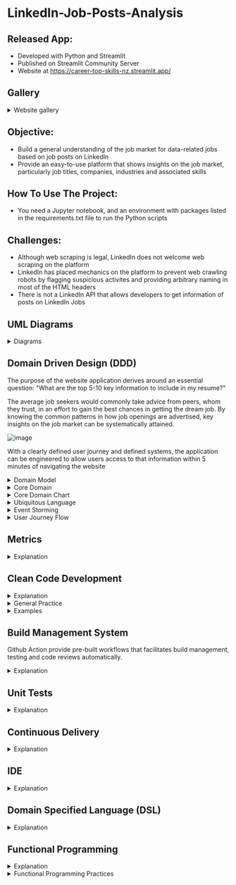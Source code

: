 # LinkedIn-Job-Posts-Analysis

## Released App:
- Developed with Python and Streamlit
- Published on Streamlit Community Server
- Website at https://career-top-skills-nz.streamlit.app/

## Gallery
<details> 
 <summary> Website gallery </summary>

 ## Website Front Page: Home
 ![image](https://github.com/naimiskandar22/LinkedIn-Job-Posts-Analysis/assets/29110245/698d6be5-139a-4914-a6e1-57206e4ce92b) 
 ![image](https://github.com/naimiskandar22/LinkedIn-Job-Posts-Analysis/assets/29110245/1f69322c-cd95-4274-99e4-2243ddf5a98b) 
 ![image](https://github.com/naimiskandar22/LinkedIn-Job-Posts-Analysis/assets/29110245/bcfd162e-113e-4ffa-bc0f-8ff4c2c62ddc)
 ![image](https://github.com/naimiskandar22/LinkedIn-Job-Posts-Analysis/assets/29110245/908e09ae-3068-4427-a4bd-9eb27b3d66ad)
 ![image](https://github.com/naimiskandar22/LinkedIn-Job-Posts-Analysis/assets/29110245/21ad1592-25c0-4170-afe7-3312d9f23da8)
 ![image](https://github.com/naimiskandar22/LinkedIn-Job-Posts-Analysis/assets/29110245/975bba4e-2b50-4e07-a31f-15672de399ea)
 ## Page: LinkedIn Job Posts
 ![image](https://github.com/naimiskandar22/LinkedIn-Job-Posts-Analysis/assets/29110245/42d5d5dd-bbcc-49fb-93a8-05de8de70fce)

</details>

## Objective:
- Build a general understanding of the job market for data-related jobs based on job posts on LinkedIn
- Provide an easy-to-use platform that shows insights on the job market, particularly job titles, companies, industries and associated skills

## How To Use The Project:
- You need a Jupyter notebook, and an environment with packages listed in the requirements.txt file to run the Python scripts

## Challenges:
- Although web scraping is legal, LinkedIn does not welcome web scraping on the platform
- LinkedIn has placed mechanics on the platform to prevent web crawling robots by flagging suspicious activites and providing arbitrary naming in most of the HTML headers
- There is not a LinkedIn API that allows developers to get information of posts on LinkedIn Jobs

## UML Diagrams

<details>
 <summary> Diagrams </summary>


UML Use Case Diagram
![image](https://github.com/naimiskandar22/LinkedIn-Job-Posts-Analysis/assets/29110245/e57d1c4f-5f76-49cb-88db-c77de9c7b682)

UML Class Diagram
![image](https://github.com/naimiskandar22/LinkedIn-Job-Posts-Analysis/assets/29110245/aa8bc2cf-0636-432c-a001-71e8aaa8e6a7)

Activity Diagram
![image](https://github.com/naimiskandar22/LinkedIn-Job-Posts-Analysis/assets/29110245/376858ec-2f66-4385-a881-38757f62b92e)

</details>

## Domain Driven Design (DDD)

The purpose of the website application derives around an essential question: "What are the top 5-10 key information to include in my resume?"

The average job seekers would commonly take advice from peers, whom they trust, in an effort to gain the best chances in getting the dream job. By knowing the common patterns in how job openings are advertised, key insights on the job market can be systematically attained.

![image](https://github.com/naimiskandar22/LinkedIn-Job-Posts-Analysis/assets/29110245/936f876c-dd62-4fcc-8336-50a551deadf7)

With a clearly defined user journey and defined systems, the application can be engineered to allow users access to that information within 5 minutes of navigating the website

<details>

 <summary> Domain Model </summary>

The domain model illustrates the entities relevant to the end-to-end process from gathering information to exploratory data analysis (EDA) to displaying the analysis on a published website

![image](https://github.com/naimiskandar22/LinkedIn-Job-Posts-Analysis/assets/29110245/429ef382-a869-455f-b397-3d8971b9f888)

As stated in the one of the challenges, LinkedIn takes measures to make web scraping difficult and inaccessible to web crawler agents. Nevertheless, Job posts on LinkedIn have similar patterns to how text information are shown and the text information can be obtained as long as the right serialized identification classes are determined. 

The information can be gathered for the following entities and stored in dataframes. Refer to the code snippets below for the domains used in this project:

### Domains and Entities

<details>
 <summary>1. Source platform (LinkedIn)</summary>
 
 - Link to class in Python: [code snippet](https://github.com/naimiskandar22/LinkedIn-Job-Posts-Analysis/blob/4e6ebe6297f3967b9ee57b96fd8f4b9a3906fed4/jobs_analysis.ipynb#L9029)

 Objects in class:
 - Job ID
 - Post URL link
 - Reposted
 - List status
 - Company ID

<details>
 <summary>Screenshots</summary>
 
  ![image](https://github.com/naimiskandar22/LinkedIn-Job-Posts-Analysis/assets/29110245/dc2006ba-c7ff-4d4b-a9ef-3e32cd37f1f1)
  ![image](https://github.com/naimiskandar22/LinkedIn-Job-Posts-Analysis/assets/29110245/bc0eb557-105b-4dbb-ad5d-520468306910)

</details>
 
</details>

<details>
 <summary>2. Job Details</summary>
 
 - Link to class in Python: [code snippet](https://github.com/naimiskandar22/LinkedIn-Job-Posts-Analysis/blob/4e6ebe6297f3967b9ee57b96fd8f4b9a3906fed4/jobs_analysis.ipynb#L9029)

 Objects in class:
 - Job title
 - Job description
 - Language
 - Top Card Details
 - Experience level
 - Location
 - Industry
 - Employment type
 - Associated skills
 - Skill common phrases
 - Unlisted skills
 - Unlisted skill phrases

<details>
 <summary>Screenshots</summary>
 
 ![image](https://github.com/naimiskandar22/LinkedIn-Job-Posts-Analysis/assets/29110245/5511b51c-434b-454a-a20f-5f4d6b67e3f3)
 ![image](https://github.com/naimiskandar22/LinkedIn-Job-Posts-Analysis/assets/29110245/8c1c3d65-779f-4b8a-977d-1f86d835bed7)
 ![image](https://github.com/naimiskandar22/LinkedIn-Job-Posts-Analysis/assets/29110245/70c46a1c-85de-4a19-811d-c5def50841b4)
 ![image](https://github.com/naimiskandar22/LinkedIn-Job-Posts-Analysis/assets/29110245/7b691ab1-024e-4886-a5f4-4aaa2ea72cdf)


</details>
 
</details>

<details>
 <summary>3. Company</summary>
 
 - Link to class in Python: [code snippet](https://github.com/naimiskandar22/LinkedIn-Job-Posts-Analysis/blob/4e6ebe6297f3967b9ee57b96fd8f4b9a3906fed4/jobs_analysis.ipynb#L9067)

 Objects in class:
 - Company name
 - Company page link
 - Company Top Card Details
 - Industry
 - Company size
 - Company description

<details>
 <summary>Screenshots</summary>
 
  ![image](https://github.com/naimiskandar22/LinkedIn-Job-Posts-Analysis/assets/29110245/d493ac17-a949-4d80-ae48-4e2898e0373a)
  ![image](https://github.com/naimiskandar22/LinkedIn-Job-Posts-Analysis/assets/29110245/d65ad9a0-b198-459d-bb0f-dd3361877677)
  ![image](https://github.com/naimiskandar22/LinkedIn-Job-Posts-Analysis/assets/29110245/3fe6071d-5a42-4fb1-bf9e-6012d0e94a6e)


</details>
 
</details>

<details>
 <summary>4. Required Skills (LinkedIn)</summary>
 
 - Link to class in Python: [code snippet](https://github.com/naimiskandar22/LinkedIn-Job-Posts-Analysis/blob/4e6ebe6297f3967b9ee57b96fd8f4b9a3906fed4/jobs_analysis.ipynb#L12562)

 Objects in class:
 - Job ID
 - Post URL link
 - Reposted
 - List status
 - Company ID

<details>
 <summary>Screenshots</summary>
 
  ![image](https://github.com/naimiskandar22/LinkedIn-Job-Posts-Analysis/assets/29110245/2761a347-bb1a-495d-8c97-c2b9e9e7f16a)
  ![image](https://github.com/naimiskandar22/LinkedIn-Job-Posts-Analysis/assets/29110245/3811b630-de81-4469-aea8-537df01c334f)

</details>
 
</details>

-----

</details>

<details>

 <summary> Core Domain </summary>

To fulfill the main objective of the website, the most common job titles and associated job skills to job posts are primary indications to measure the benchmarks for generalized or specialized job options. A relatively substantial amount of records would provide an insightful overview of the job market and LinkedIn is a resourceful platform to gather information on available work at a given time. 

![image](https://github.com/naimiskandar22/LinkedIn-Job-Posts-Analysis/assets/29110245/f7528319-654e-4311-8422-2691e584e2e8)

As shown in the website gallery above, the website front page indicates the most common job title and the top skills associated to the job posts. Practicality and ease-of-use are the primary focus to provide the most impact for the users. Free tools such as Jobscan and Skillsyncer are useful to show ATS scores for resumes, however there are no free tools that show insights on job titles and top skills. This website provides a one-stop platform for users who are:
- Looking to update their resumes for general purposes
- Tailoring their resumes for specialized positions
- Determining the next skills to develop for senior positions

-----

</details>

<details>

 <summary> Core Domain Chart </summary>

The core purpose of the website is to provide valuable information on the demanded job options on the market and democratize the feature to be available to the data community

![image](https://github.com/naimiskandar22/LinkedIn-Job-Posts-Analysis/assets/29110245/77b362e2-c74e-4b70-87dd-bdcf160a177d)

The #1 feature is the determined as the minimum-viable product (MVP), however the website utilization and application lies on the exploratory data analysis processes that produces the insight shown. The exploratory data analysis processes include:
- Most common job titles
- Companies with the most job posts
- Top Industries from the job posts
- Top skills associated to the job posts
- Determine unlisted skills on the posts but were mentioned in the job description
- Extensive filter options on the website
- Text recommender by keyword search with scikit-learn's TFIDF

While the core feature is fundamental to the website, there are opportunities for further features that could be developed to enrich the website. Referring to an illustration from the DDD-crew, secondary features can be organized into different quadrants of viability to determine the impact and measured against the cost of the development. As elegantly illustrated in the picture below, features grouped as the Low Hanging Fruit on the bottom right box would provide the best return-on-investment (ROI) whereas the grey box on the top left is the least lucrative feature to develop.

![image](https://github.com/naimiskandar22/LinkedIn-Job-Posts-Analysis/assets/29110245/d9d9c199-1d2a-45a5-b520-950817e2db77)

Future expansions can be considered to provide higher value for the website. However, the impediments should always be considered to measure the potential ROI and committing to the feature development. Hence, the groupings can be described as follows:

<b>Low Hanging Fruit</b>
1. Trend Analysis
   - Advantage: Showing the highly demanded job titles and skills over time
   - Disadvantage: No significant obstructions, as this feature requires expanding upon the available analysis on the website

<b>Risk Averse</b>
1. Recommendation Chatbot
   - Advantage: It provides narrower or more relevant sorted searched jobs for users
   - Disadvantage: Could be computationally costly for the website, and broader or expansive data would be needed to drive maximum value
2. Forecasting Model
   - Advantage: Forecasting highly demanded jobs and skills for future jobs in the market
   - Disadvantage: Accuracy in forecasting model may be skewed when broader data is not available for model training

<b>Last Toothpaste in the Tube</b>
1. Automated Data Fetch
   - Advantage: Broader data can be obtained automatically for long-term period with minimal manual process
   - Disadvantage: LinkedIn has intuitive countermeasures to prevent suspected web crawlers or robots from fetching data on the platform, and there is no job posts API available to free users

-----

</details>

<details>

 <summary> Ubiquitous Language </summary>

In the Domain-Driven Design process, ubiquitous language helps to align the relevant individuals in getting familiarized with the common terminologies used for the project development and getting a common understanding on the terminologies used in the project lifecycle.

The main terminologies and the description in the project are as follows:
- <b>Jobs</b>: Jobs or job details that are publicly shown on LinkedIn job posts. The details are described as one of the domains above, and the objects that are available to be used
- <b>Home Page</b>: Front page of the website where the insights are shown
- <b>Job Posts Page</b>: Second page of the website that shows the list of job posts gathered on LinkedIn
- <b>Top Job Title</b>: 3 most common job titles in the analysis output
- <b>Top Companies</b>: 3 most common companies in the analysis output
- <b>Top Industries</b>: 3 most common industries in the analysis output
- <b>Top Experience Levels</b>: 3 most common experience levels in the analysis output
- <b>Top Skills</b>: 3 most common associated skills to the jobs in the analysis output
- <b>Remote Work Options</b>: Remote options in the LinkedIn filter options. The listed options found on LinkedIn are On-site, Hybrid and Remote
- <b>Experience Levels</b>: Assigned experience level for the job posts on LinkedIn and is among one of the filter parameters. The listed experience levels found on LinkedIn include Entry level, Mid-Senior level, Internship, Contract, Part-time and Director

-----

</details>

<details>

 <summary> Event Storming </summary>

![image](https://github.com/naimiskandar22/LinkedIn-Job-Posts-Analysis/assets/29110245/c14ef656-08a9-4e1b-a0b2-3b16424b2096)


-----

</details>

<details>

 <summary> User Journey Flow </summary>

![image](https://github.com/naimiskandar22/LinkedIn-Job-Posts-Analysis/assets/29110245/256e9cb9-ef8a-4a64-92f9-2e5b5b94b4dd)

-----

</details>

## Metrics

<details>

 <summary> Explanation </summary>

Sonarcloud is used to review code when new changes are pushed into the repository. Upon connecting the Github repository to the Sonarcloud platform, Sonarcloud can measure the code cleanliness and indicate the code quality throughout the project lifecycle. Observe the screenshot below for the indicated metrics on Sonarcloud. The metrics are as follows:
- Reliability: Showing the number of bugs in the code
- Security: Showing vulnerabilities in the code
- Maintainability: Showing technical debt ratio in the code
- Duplications: Showing number of identical lines of code

![image](https://github.com/naimiskandar22/LinkedIn-Job-Posts-Analysis/assets/29110245/a882fbf6-2038-40c8-ba26-d8f6d6af2eec)

</details>

## Clean Code Development

<details>

 <summary> Explanation </summary>

Clean codes and general best practices are foundational to the project lifecycle, as easily readable codes are critical in facilitating or orchestrating continuous development of feature expansion. In that spirit, areas such as clear naming, unrepetitive functions and concise comments are included in the development code to allow changes when improvements are called for and to demonstrate the awareness of clean code development.

</details>

<details>

 <summary> General Practice </summary>

 - <b>Naming Variables and Functions</b>: Variables and functions have to be named concisely and appropriately.
   - Booleans: If any, boolean variables would be named with the prefix 'is', and followed by the purpose of the variable. For example, is_home_selected or is_done
   - Strings and Float (Numeric): If any, variables are named in singular form and the naming should be concise.
   - Lists and Dataframes: Variables are named in plural form
 - <b>Variable Naming Convention</b>: Naming convention of variables use snake case. Snake case (stylized as snake_case) is the naming convention in which each space is replaced with an underscore (_) character, and words are written in lowercase. For example, files_df and files_df_columns
 - <b>Function Naming Convention</b>: Naming convention of variables use pascal case. Pascal case is a naming convention where the first letter in every word is capitalized and the rest is in lowercase. For example, GetJobPostingID() and GetJobTitle()
 - <b>Unique Naming</b>: Definitions of new variables and functions should be named appropriately. Each variable should be used for specific purposes and there should not be more than 1 uses for specified variables. However, the variable values can be freely modified
 - <b>Comments</b>: Comments added are used to provide a clear descriptions. When necessary, comments should be included directly above the definitions of variables or functions.
 - <b>Functional Programming</b>: Identify instances where hard-coding can be avoided as much as possible. Rather than using hard-coded solutions, build functions to compute the solutions from identifiable patterns and return results with no side effects. If results cannot be found, return null and allow the code to move forward without being impeded.

</details>

<details>

 <summary> Examples </summary>

Find the examples of clean code development below.

<details> 
 <summary> Example 1 </summary>

 - Use case: Including comments to describe functions
 - Source file: job_analysis.ipynb
 - Link to code: [code snippet](https://github.com/naimiskandar22/LinkedIn-Job-Posts-Analysis/blob/4e6ebe6297f3967b9ee57b96fd8f4b9a3906fed4/jobs_analysis.ipynb#L113)

![image](https://github.com/naimiskandar22/LinkedIn-Job-Posts-Analysis/assets/29110245/e84c78bc-2c25-4bc2-893d-3f22c9d52731)

 
</details>

<details> 
 <summary> Example 2 </summary>

 - Use case: Naming convention of functions (Pascal Case)
 - Source file: job_analysis.ipynb
 - Path to file: [code snippet](https://github.com/naimiskandar22/LinkedIn-Job-Posts-Analysis/blob/4e6ebe6297f3967b9ee57b96fd8f4b9a3906fed4/jobs_analysis.ipynb#L317)

 ![image](https://github.com/naimiskandar22/LinkedIn-Job-Posts-Analysis/assets/29110245/e84c78bc-2c25-4bc2-893d-3f22c9d52731)

</details>

<details> 
 <summary> Example 3 </summary>
 
  - Use case: Naming convention of list and dataframe (Snake Case)
  - Source file: job_analysis.ipynb
  - Path to file: [code snippet](https://github.com/naimiskandar22/LinkedIn-Job-Posts-Analysis/blob/4e6ebe6297f3967b9ee57b96fd8f4b9a3906fed4/jobs_analysis.ipynb#L11916)

 ![image](https://github.com/naimiskandar22/LinkedIn-Job-Posts-Analysis/assets/29110245/8322c6be-4bd3-498d-9ae7-32d1c1ce16f5)
 
</details>

<details> 
 <summary> Example 4 </summary>
 
  - Use case: Functional programming, where a function is defined with parameters and returning value(s). If the attempt to get value(s) is unsuccessful, return null and the rest of the code still persists
  - Source file: job_analysis.ipynb
  - Path to file: [code snippet](https://github.com/naimiskandar22/LinkedIn-Job-Posts-Analysis/blob/4e6ebe6297f3967b9ee57b96fd8f4b9a3906fed4/jobs_analysis.ipynb#L120)

 ![image](https://github.com/naimiskandar22/LinkedIn-Job-Posts-Analysis/assets/29110245/67c56a80-62df-4dac-b966-9e9d51fb9ff6)

</details>

<details> 
 <summary> Example 5 </summary>
 
  - Use case: List and dataframe variables are given unique namings. Besides that, the namings are concise and appropriate to the specific purposes.
  - Source file: job_analysis.ipynb
  - Path to file: [code snippet](https://github.com/naimiskandar22/LinkedIn-Job-Posts-Analysis/blob/4e6ebe6297f3967b9ee57b96fd8f4b9a3906fed4/jobs_analysis.ipynb#L9020)

 ![image](https://github.com/naimiskandar22/LinkedIn-Job-Posts-Analysis/assets/29110245/e4e4ef75-2a34-470a-84fa-990fe89b9f88)

</details>

-----
</details>

## Build Management System

Github Action provide pre-built workflows that facilitates build management, testing and code reviews automatically.

<details>

 <summary> Explanation </summary>

### Build Management with Github Action

In this project, a workflow ([link here](https://github.com/naimiskandar22/LinkedIn-Job-Posts-Analysis/blob/main/.github/workflows/python-app.yml)) has been configured to run tests and review the build when new changes are pushed into the repository by running the following processes virtually:
- Set up Python version 3.9.13
- Install dependencies from requirements.txt file
- Run Python Lint to detect semantic and stylistic problems in the code
- Run the Jupyter notebook test file [link here](https://github.com/naimiskandar22/LinkedIn-Job-Posts-Analysis/blob/main/jobs_analysis_test.ipynb)

If the workflow runs successfully, then there are no problems in the code reviewed. If the workflow fails, then the test has failed and test logs are available to fix the vulnerabilities in the code. Refer to the screenshot below for the pre-built workflow used for this project. 

![image](https://github.com/naimiskandar22/LinkedIn-Job-Posts-Analysis/assets/29110245/d287a3fc-f8c3-4766-aaba-9796af3d45a3)

</details>

## Unit Tests

<details>

 <summary> Explanation </summary>

In the jobs_analysis_test.ipynb file, the Python <b>assert</b> keyword is used to test if the function returns an expected value. Referring to the screenshot below, the <b>id_key</b> is hard-coded to get the job title in the post from the HTML text. However, the <b>id_key</b> in other job post pages on LinkedIn are arbitrary and applying the <b>id_key</b> manually is not acceptable. With the earlier defined function <b>diveHtmlTags()</b>, the job title can be obtained regardless of the arbitrary <b>id_key</b>. The same solution applies to obtain the other information on LinkedIn Job Post pages.

When the notebook cells with the <b>assert</b> keyword run successfully, the tests are successful and no <b>AssertionError</b> are triggered.

![image](https://github.com/naimiskandar22/LinkedIn-Job-Posts-Analysis/assets/29110245/0090c8b6-6a59-4bdc-b32a-3771e94bbda9)

<details>
  <summary> Unit Test Example #1 </summary>
  - Link to code snippet: [code snippet](https://github.com/naimiskandar22/LinkedIn-Job-Posts-Analysis/blob/33377c8f28eab1156e8975bb364dcd7b1ba716c4/jobs_analysis_test.ipynb#L1762-L1763)

  ![image](https://github.com/naimiskandar22/LinkedIn-Job-Posts-Analysis/assets/29110245/fd529f0a-ab9d-4da8-a5c5-8c377e2264a4)
  
</details>

<details>
  <summary> Unit Test Example #2 </summary>
  - Link to code snippet: [code snippet](https://github.com/naimiskandar22/LinkedIn-Job-Posts-Analysis/blob/33377c8f28eab1156e8975bb364dcd7b1ba716c4/jobs_analysis_test.ipynb#L1798)

  ![image](https://github.com/naimiskandar22/LinkedIn-Job-Posts-Analysis/assets/29110245/0f78988f-43c9-43e3-b89f-9db8833519db)

 
</details>

<details>
  <summary> Unit Test Example #3 </summary>
  - Link to code snippet: [code snippet](https://github.com/naimiskandar22/LinkedIn-Job-Posts-Analysis/blob/33377c8f28eab1156e8975bb364dcd7b1ba716c4/jobs_analysis_test.ipynb#L1834)

  ![image](https://github.com/naimiskandar22/LinkedIn-Job-Posts-Analysis/assets/29110245/b331e6bf-96ab-4f54-91f6-32c3faaa2980)
 
</details>

</details>

## Continuous Delivery

<details>

 <summary> Explanation </summary>

 A Github Actions workflow is used to manage Python packages in an Anaconda environment and run the notebook in a test environment when new changes are pushed into the repository. 

 ### Workflow Configuration

 - Add a new workflow in Github Actions and select a suggested workflow to start with a pre-defined workflow configuration

![image](https://github.com/naimiskandar22/LinkedIn-Job-Posts-Analysis/assets/29110245/4f0d4428-3be3-4c0e-a89a-ea3cb8d3f01f)

 - In the pre-defined workflow configuration file, set the following settings:
   - <b>on: [push]</b>
   - <b>python-version: '3.9.13'</b>
   - <b>name: Install dependencies
        run: |
          python -m pip install --upgrade pip
          pip install -r requirements.txt</b>

  The settings would allow the workflow to trigger when:
   - New changes are pushed into the repository
   - Set python version to '3.9.13' by default
   - Run installation for dependencies from requirements.txt file and install pip in the workflow test environment

 ![image](https://github.com/naimiskandar22/LinkedIn-Job-Posts-Analysis/assets/29110245/96cb03f1-55fe-4b4f-9811-442c13c7f5cc)

 - To avoid errors caused by absence of pytest functions, comment the following lines:
   - <b> Bypassing pytest step
           name: Test with pytest
           run: |
             pytest </b>
 - To run the jupyter notebook with Python assert keywords, add the following lines in the workflow file
   - <b> name: Install Jupyter Notebook
         run: |
             python -m pip install jupyter</b>
   - <b> name: Execute Jupyter Notebook
         run: jupyter execute jobs_analysis_test.ipynb
         shell: bash</b>
  ![image](https://github.com/naimiskandar22/LinkedIn-Job-Posts-Analysis/assets/29110245/ad512d8b-513a-4e32-ac83-90ccc580dc23)

  - Finally, commit changes to save the workflow in the repository

The workflow should run when new changes are pushed and check for instances if the application or project is at risk of malfunctions or bugs.

 ![image](https://github.com/naimiskandar22/LinkedIn-Job-Posts-Analysis/assets/29110245/dc6075d2-ce7d-402a-9061-f98058b09d12)

</details>

## IDE

<details>

 <summary> Explanation </summary>

<b>VS Code</b> is solely used for the project due to applicable experience in development and the VS Code interface provide the following advantages:
 - Community-supported plugins can be installed directly from the VS Code interface
 - Indentations are clearly visible
 - Python environments can be switched easily at any time while developing the project
 - VS Code allows for useful keyboard shortcuts, which includes:
   - <b>Indent/Outdent</b>
   - <b>Toggle Line Comment</b>
   - <b>Duplicated Line Selection</b>
 - Extensive/comprehensive errors and cell outputs are easier to read when provided the option to view outputs in a text editor or scrollable output text

Link to VS Code Windows keyboard shortcut cheat sheet: [cheat sheet](https://code.visualstudio.com/shortcuts/keyboard-shortcuts-windows.pdf)
</details>


## Domain Specified Language (DSL)

<details>

 <summary> Explanation </summary>
 As detailed in the Domain Driven Design (DDD) section, the relevant terminology are listed and defined for the classes used in the project. The terms used in the process adheres to the classes or entities for implementation. Those domains include:
 - Source platform (LinkedIn)
 - Job details
 - Company
 - Required skills

</details>


## Functional Programming

<details>

 <summary> Explanation </summary>

The final data structure is defined and stored in a dataframe. Once the data has been processed and stored in a dataframe, the dataframe will be saved in an excel file. Hence, defining the dataframe columns and the required information are fundamental to the project outcome. As mentioned in the Clean Code Development general practice, functions with parameters and return values are critical to processing the required information with little room for hard-coded solutions. Regardless of the outcome of the implemented functions in the code, the code should persist and run successfully.

Refer to the screenshots below for the defined dataframes to be stored in excel files.

### Job Details Structure
![image](https://github.com/naimiskandar22/LinkedIn-Job-Posts-Analysis/assets/29110245/ffca5c50-5bcc-446b-8b82-2571c384c774)
### Top Skills Structure
![image](https://github.com/naimiskandar22/LinkedIn-Job-Posts-Analysis/assets/29110245/ffdcda45-9514-434a-a58a-c49bb06695b2)


</details>

<details>
 <summary> Functional Programming Practices </summary>

 <details>
 <summary>1. Functions</summary>
  - Source file: job_analysis.ipynb
  - Path to file: [code snippet](https://github.com/naimiskandar22/LinkedIn-Job-Posts-Analysis/blob/4e6ebe6297f3967b9ee57b96fd8f4b9a3906fed4/jobs_analysis.ipynb#L120)
  
 Functions are defined and used in the project to reduce repetitive code lines that would be harder to maintain in a live project
 
 ![image](https://github.com/naimiskandar22/LinkedIn-Job-Posts-Analysis/assets/29110245/67c56a80-62df-4dac-b966-9e9d51fb9ff6)
 </details>

<details>
 
<summary>2. No Side Effects</summary>

The project has little to no error tolerance, hence efforts in preventing programmatical issues are prioritized. One measure to prevent side effects would be to return null values from defined functions and every function would return values
</details>

<details>
 
<summary>3. Higher Order Functions</summary>

Functions with parameters are defined and as explained in the <b>Clean Code Development - General Practice<b> section, functions serve specific purposes in the project. Moreover, variables are passed as parameters for the defined functions and no functions would use global variables.

![image](https://github.com/naimiskandar22/LinkedIn-Job-Posts-Analysis/assets/29110245/e4e4ef75-2a34-470a-84fa-990fe89b9f88)
</details>

<details>
 
<summary>4. No Global Variables</summary>

Global variables are not instantiated in the project. At the very least, functions in the project would not use global variables unless the variables as passed as parameters when calling the functions.
</details>

</details>
